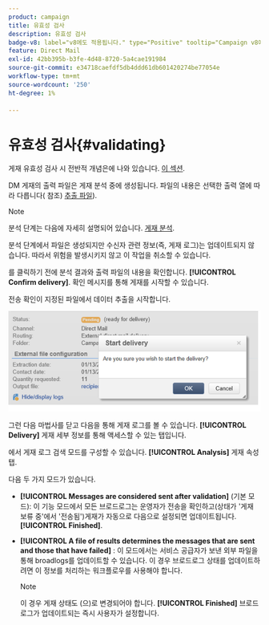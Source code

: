 ```yaml
---
product: campaign
title: 유효성 검사
description: 유효성 검사
badge-v8: label="v8에도 적용됩니다." type="Positive" tooltip="Campaign v8에도 적용됩니다."
feature: Direct Mail
exl-id: 42bb395b-b3fe-4d48-8720-5a4cae191984
source-git-commit: e34718caefdf5db4ddd61db601420274be77054e
workflow-type: tm+mt
source-wordcount: '250'
ht-degree: 1%

---
```


# 유효성 검사{#validating}



게재 유효성 검사 시 전반적 개념은에 나와 있습니다. [이 섹션](steps-validating-the-delivery.md).

DM 게재의 출력 파일은 게재 분석 중에 생성됩니다. 파일의 내용은 선택한 출력 열에 따라 다릅니다( 참조) [추출 파일](defining-the-direct-mail-content.md#extraction-file)).

>[!NOTE]
>
>분석 단계는 다음에 자세히 설명되어 있습니다. [게재 분석](steps-validating-the-delivery.md#analyzing-the-delivery).

분석 단계에서 파일은 생성되지만 수신자 관련 정보(즉, 게재 로그)는 업데이트되지 않습니다. 따라서 위험을 발생시키지 않고 이 작업을 취소할 수 있습니다.

를 클릭하기 전에 분석 결과와 출력 파일의 내용을 확인합니다. **[!UICONTROL Confirm delivery]**. 확인 메시지를 통해 게재를 시작할 수 있습니다.

전송 확인이 지정된 파일에서 데이터 추출을 시작합니다.

![](assets/s_ncs_user_postal_del_send_confirm_postal.png)

그런 다음 마법사를 닫고 다음을 통해 게재 로그를 볼 수 있습니다. **[!UICONTROL Delivery]** 게재 세부 정보를 통해 액세스할 수 있는 탭입니다.

에서 게재 로그 검색 모드를 구성할 수 있습니다. **[!UICONTROL Analysis]** 게재 속성 탭.

다음 두 가지 모드가 있습니다.

* **[!UICONTROL Messages are considered sent after validation]** (기본 모드): 이 기능 모드에서 모든 브로드로그는 운영자가 전송을 확인하고(상태가 &#39;게재 보류 중&#39;에서 &#39;전송됨&#39;)게재가 자동으로 다음으로 설정되면 업데이트됩니다. **[!UICONTROL Finished]**.
* **[!UICONTROL A file of results determines the messages that are sent and those that have failed]** : 이 모드에서는 서비스 공급자가 보낸 외부 파일을 통해 broadlogs를 업데이트할 수 있습니다. 이 경우 브로드로그 상태를 업데이트하려면 이 정보를 처리하는 워크플로우를 사용해야 합니다.

  >[!NOTE]
  >
  >이 경우 게재 상태도 (으)로 변경되어야 합니다. **[!UICONTROL Finished]** 브로드로그가 업데이트되는 즉시 사용자가 설정합니다.
